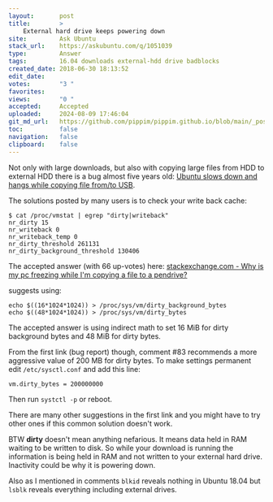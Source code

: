 ```yaml
---
layout:       post
title:        >
    External hard drive keeps powering down
site:         Ask Ubuntu
stack_url:    https://askubuntu.com/q/1051039
type:         Answer
tags:         16.04 downloads external-hdd drive badblocks
created_date: 2018-06-30 18:13:52
edit_date:    
votes:        "3 "
favorites:    
views:        "0 "
accepted:     Accepted
uploaded:     2024-08-09 17:46:04
git_md_url:   https://github.com/pippim/pippim.github.io/blob/main/_posts/2018/2018-06-30-External-hard-drive-keeps-powering-down.md
toc:          false
navigation:   false
clipboard:    false
---
```


Not only with large downloads, but also with copying large files from HDD to external HDD there is a bug almost five years old: [Ubuntu slows down and hangs while copying file from/to USB][1].

The solutions posted by many users is to check your write back cache:

``` 
$ cat /proc/vmstat | egrep "dirty|writeback"
nr_dirty 15
nr_writeback 0
nr_writeback_temp 0
nr_dirty_threshold 261131
nr_dirty_background_threshold 130406
```

The accepted answer (with 66 up-votes) here: [stackexchange.com - Why is my pc freezing while I'm copying a file to a pendrive?][2]

suggests using:

``` 
echo $((16*1024*1024)) > /proc/sys/vm/dirty_background_bytes
echo $((48*1024*1024)) > /proc/sys/vm/dirty_bytes
```

The accepted answer is using indirect math to set 16 MiB for dirty background bytes and 48 MiB for dirty bytes.

From the first link (bug report) though, comment #83 recommends a more aggressive value of 200 MB for dirty bytes. To make settings permanent edit `/etc/sysctl.conf` and add this line:

``` 
vm.dirty_bytes = 200000000
```

Then run `systctl -p` or reboot.

There are many other suggestions in the first link and you might have to try other ones if this common solution doesn't work.

BTW **dirty** doesn't mean anything nefarious. It means data held in RAM waiting to be written to disk. So while your download is running the information is being held in RAM and not written to your external hard drive. Inactivity could be why it is powering down.

Also as I mentioned in comments `blkid` reveals nothing in Ubuntu 18.04 but `lsblk` reveals everything including external drives.


  [1]: https://bugs.launchpad.net/ubuntu/+source/nautilus/+bug/1208993
  [2]: https://unix.stackexchange.com/questions/107703/why-is-my-pc-freezing-while-im-copying-a-file-to-a-pendrive/107722#107722

